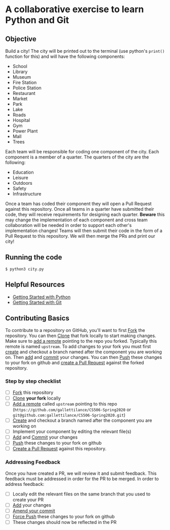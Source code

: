 # A collaborative exercise to learn Python and Git

## Objective

Build a city! The city will be printed out to the terminal (use python's `print()` function for this) and will have the following components:

- School
- Library
- Museum
- Fire Station
- Police Station
- Restaurant
- Market
- Park
- Lake
- Roads
- Hospital
- Gym
- Power Plant
- Mall
- Trees

Each team will be responsible for coding one component of the city. Each component is a member of a quarter. The quarters of the city are the following:

- Education
- Leisure
- Outdoors
- Safety
- Infrastructure

Once a team has coded their component they will open a Pull Request against this repository. Once all teams in a quarter have submitted their code, they will receive requirements for designing each quarter. **Beware** this may change the implementation of each component and cross team collaboration will be needed in order to support each other's implementation changes! Teams will then submit their code in the form of a Pull Request to this repository. We will then merge the PRs and print our city!

## Running the code

    $ python3 city.py

## Helpful Resources

- [Getting Started with Python](https://www.python.org/about/gettingstarted/)
- [Getting Started with Git](https://dont-be-afraid-to-commit.readthedocs.io/en/latest/git/commandlinegit.html)

## Contributing Basics

To contribute to a repository on GitHub, you'll want to first [Fork](https://help.github.com/en/articles/fork-a-repo) the repository. You can then [Clone](https://dont-be-afraid-to-commit.readthedocs.io/en/latest/git/commandlinegit.html#clone-a-repository) that fork locally to start making changes. Make sure to [add a remote](https://help.github.com/en/articles/adding-a-remote) pointing to the repo you forked. Typically this remote is named `upstream`. To add changes to your fork you must first [create](https://dont-be-afraid-to-commit.readthedocs.io/en/latest/git/commandlinegit.html#create-a-new-branch) and checkout a branch named after the component you are working on. Then [add](https://help.github.com/en/articles/adding-a-file-to-a-repository-using-the-command-line) and [commit](https://help.github.com/en/articles/adding-a-file-to-a-repository-using-the-command-line) your changes. You can then [Push](https://help.github.com/en/articles/pushing-commits-to-a-remote-repository) these changes to your fork on github and [create a Pull Request](https://help.github.com/en/articles/creating-a-pull-request) against the forked repository.

### Step by step checklist

- [ ] [Fork](https://help.github.com/en/articles/fork-a-repo) this repository
- [ ] [Clone](https://dont-be-afraid-to-commit.readthedocs.io/en/latest/git/commandlinegit.html#clone-a-repository) **your fork** locally
- [ ] [Add a remote](https://help.github.com/en/articles/adding-a-remote) called `upstream` pointing to this repo (`https://github.com/gallettilance/CS506-Spring2020` or `git@github.com:gallettilance/CS506-Spring2020.git`)
- [ ] [Create](https://dont-be-afraid-to-commit.readthedocs.io/en/latest/git/commandlinegit.html#create-a-new-branch) and checkout a branch named after the component you are working on
- [ ] Implement your component by editing the relevant file(s)
- [ ] [Add](https://help.github.com/en/articles/adding-a-file-to-a-repository-using-the-command-line) and [Commit](https://help.github.com/en/articles/adding-a-file-to-a-repository-using-the-command-line) your changes
- [ ] [Push](https://help.github.com/en/articles/pushing-commits-to-a-remote-repository) these changes to your fork on github
- [ ] [Create a Pull Request](https://help.github.com/en/articles/creating-a-pull-request) against this repository.

### Addressing Feedback

Once you have created a PR, we will review it and submit feedback. This feedback must be addressed in order for the PR to be merged. In order to address feedback:

- [ ] Locally edit the relevant files on the same branch that you used to create your PR
- [ ] [Add](https://help.github.com/en/articles/adding-a-file-to-a-repository-using-the-command-line) your changes
- [ ] [Amend your commit](https://help.github.com/en/github/committing-changes-to-your-project/changing-a-commit-message)
- [ ] [Force Push](https://help.github.com/en/github/committing-changes-to-your-project/changing-a-commit-message#amending-older-or-multiple-commit-messages) these changes to your fork on github
- [ ] These changes should now be reflected in the PR
